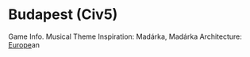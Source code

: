 # Budapest (Civ5)

Game Info.
Musical Theme Inspiration: Madárka, Madárka
Architecture: [Europe](Europe)an